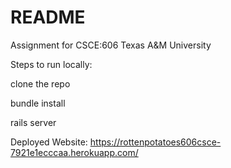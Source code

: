 # README

Assignment for CSCE:606 Texas A&M University

Steps to run locally:

clone the repo

bundle install

rails server

Deployed Website: https://rottenpotatoes606csce-7921e1ecccaa.herokuapp.com/
